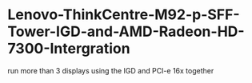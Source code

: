 # Lenovo-ThinkCentre-M92-p-SFF-Tower-IGD-and-AMD-Radeon-HD-7300-Intergration
run more than 3 displays using the IGD and PCI-e 16x together
